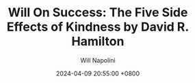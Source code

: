 ---
title: "Will On Success: The Five Side Effects of Kindness by David R. Hamilton"
author: Will Napolini
date: 2024-04-09 20:55:00 +0800
categories: [Mindset, Book-summaries]
tags:
  [
    the-five-side-effects-of-kindness,
    david-r-hamilton,
    self-help,
    kindness,
    psychology,
    side-effects-of-kindness-summary,
    positive-thinking,
    book-recommendations,
    david-r-hamilton-books,
    self-improvement,
    the-five-side-effects-of-kindness-summary,
    kindness-and-happiness,
    kindness-as-strength,
    book-clubs,
    positive-vibes,
    david-r-hamilton-author,
    the-power-of-kindness,
    kindness-is-contagious,
    reading-lists,
    emotional-wellbeing,
    the-five-side-effects-of-kindness-movie,
    david-r-hamilton-writing,
    book-summaries,
    kindness-and-mental-health,
    the-five-side-effects-of-kindness-review
  ]
image: https://pbs.twimg.com/media/GO2AL3DWEAAVpci?format=jpg&name=large
alt: "Will On Success: The Five Side Effects of Kindness by David R. Hamilton"
fallback:
  -
  # Replace with the URL of your backup image
  -
  # Replace with the URL of your backup image
---